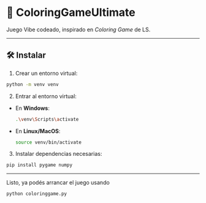 
# 🎨 ColoringGameUltimate

Juego Vibe codeado, inspirado en *Coloring Game* de LS.

---

## 🛠️ Instalar

1. Crear un entorno virtual:

```bash
python -m venv venv
````

2. Entrar al entorno virtual:

* En **Windows**:

  ```bash
  .\venv\Scripts\activate
  ```

* En **Linux/MacOS**:

  ```bash
  source venv/bin/activate
  ```

3. Instalar dependencias necesarias:

```bash
pip install pygame numpy
```

---

Listo, ya podés arrancar el juego usando

```bash
python coloringgame.py
```
